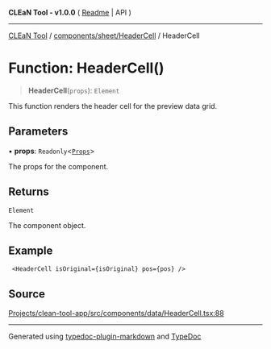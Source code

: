 **CLEaN Tool - v1.0.0** ( [Readme](../../../../README.md) \| API )

***

[CLEaN Tool](../../../../modules.md) / [components/sheet/HeaderCell](../README.md) / HeaderCell

# Function: HeaderCell()

> **HeaderCell**(`props`): `Element`

This function renders the header cell for the preview data grid.

## Parameters

▪ **props**: `Readonly`\<[`Props`](../private/interfaces/Props.md)\>

The props for the component.

## Returns

`Element`

The component object.

## Example

```tsx
 <HeaderCell isOriginal={isOriginal} pos={pos} />
```

## Source

[Projects/clean-tool-app/src/components/data/HeaderCell.tsx:88](https://github.com/yuckyh/clean-tool-app/)

***

Generated using [typedoc-plugin-markdown](https://www.npmjs.com/package/typedoc-plugin-markdown) and [TypeDoc](https://typedoc.org/)
